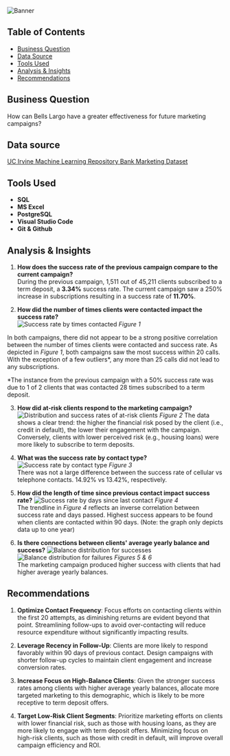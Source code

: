 ![Banner](assets/bl_banner.png)
## Table of Contents
- [Business Question](#business-question)
- [Data Source](#data-source)
- [Tools Used](#tools-used)
- [Analysis & Insights](#analysis-&-insights)
- [Recommendations](#Recommendations)

## Business Question
How can Bells Largo have a greater effectiveness for future marketing campaigns?

## Data source
[UC Irvine Machine Learning Repository Bank Marketing Dataset](https://archive.ics.uci.edu/dataset/222/bank+marketing)

## Tools Used
- **SQL** 
- **MS Excel**
- **PostgreSQL** 
- **Visual Studio Code** 
- **Git & Github** 

## Analysis & Insights
1. **How does the success rate of the previous campaign compare to the current campaign?**   
During the previous campaign, 1,511 out of 45,211 clients subscribed to a term deposit, a **3.34%** success rate. The current campaign saw a 250% increase in subscriptions resulting in a success rate of  **11.70%**.

2. **How did the number of times clients were contacted impact the success rate?**   
![Success rate by times contacted](assets/success_rates_contact_freq.png)
*Figure 1*

In both campaigns, there did not appear to be a strong positive correlation between the number of times clients were contacted and success rate. As depicted in *Figure 1*, both campaigns saw the most success within 20 calls. With the exception of a few outliers*, any more than 25 calls did not lead to any subscriptions. 

*The instance from the previous campaign with a 50% success rate was due to 1 of 2 clients that was contacted 28 times subscribed to a term deposit.

3. **How did at-risk clients respond to the marketing campaign?**
![Distribution and success rates of at-risk clients](assets/risky_business.png)
*Figure 2*
The data shows a clear trend: the higher the financial risk posed by the client (i.e., credit in default), the lower their engagement with the campaign. Conversely, clients with lower perceived risk (e.g., housing loans) were more likely to subscribe to term deposits.

4. **What was the success rate by contact type?**
![Success rate by contact type](assets/success_contact_type.png)
*Figure 3*   
There was not a large difference between the success rate of cellular vs telephone contacts. 14.92% vs 13.42%, respectively.

5. **How did the length of time since previous contact impact success rate?**
![Success rate by days since last contact](assets/success_days.png)
*Figure 4*   
The trendline in *Figure 4* reflects an inverse correlation between success rate and days passed. Highest success appears to be found when clients are contacted within 90 days. (Note: the graph only depicts data up to one year)

6. **Is there connections between clients' average yearly balance and success?**
![Balance distribution for successes](assets/balance_success.png)![Balance distribution for failures](assets/balance_failure.png)
*Figures 5 & 6*   
The marketing campaign produced higher success with clients that had higher average yearly balances. 

## Recommendations
1. **Optimize Contact Frequency**: Focus efforts on contacting clients within the first 20 attempts, as diminishing returns are evident beyond that point. Streamlining follow-ups to avoid over-contacting will reduce resource expenditure without significantly impacting results.

2. **Leverage Recency in Follow-Up**: Clients are more likely to respond favorably within 90 days of previous contact. Design campaigns with shorter follow-up cycles to maintain client engagement and increase conversion rates.

3. **Increase Focus on High-Balance Clients**: Given the stronger success rates among clients with higher average yearly balances, allocate more targeted marketing to this demographic, which is likely to be more receptive to term deposit offers.

4. **Target Low-Risk Client Segments**: Prioritize marketing efforts on clients with lower financial risk, such as those with housing loans, as they are more likely to engage with term deposit offers. Minimizing focus on high-risk clients, such as those with credit in default, will improve overall campaign efficiency and ROI.
